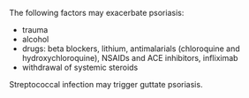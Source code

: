 The following factors may exacerbate psoriasis:  
* trauma
* alcohol
* drugs: beta blockers, lithium, antimalarials (chloroquine and hydroxychloroquine), NSAIDs and ACE inhibitors, infliximab
* withdrawal of systemic steroids

  
Streptococcal infection may trigger guttate psoriasis.